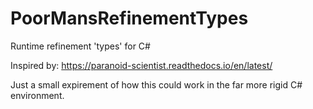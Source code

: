 # PoorMansRefinementTypes
Runtime refinement 'types' for C#

Inspired by: https://paranoid-scientist.readthedocs.io/en/latest/

Just a small expirement of how this could work in the far more rigid C# environment. 
